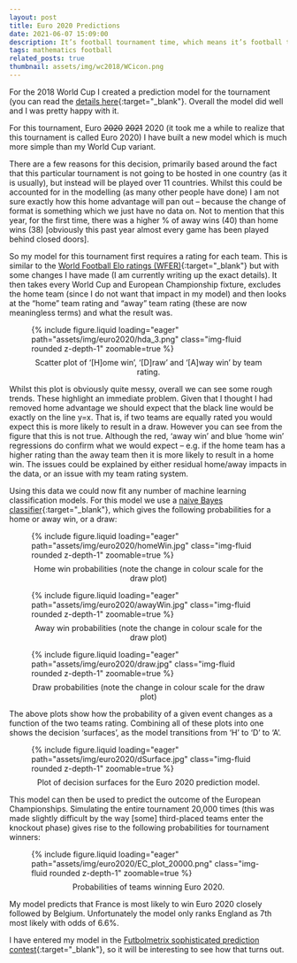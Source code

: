 ```yaml
---
layout: post
title: Euro 2020 Predictions
date: 2021-06-07 15:09:00
description: It’s football tournament time, which means it’s football tournament prediction time.
tags: mathematics football
related_posts: true
thumbnail: assets/img/wc2018/WCicon.png
---
```


For the 2018 World Cup I created a prediction model for the tournament (you can read the [details here](https://seanelvidge.github.io/blog/2018/World_Cup_2018_Predictions/){:target="\_blank"}. Overall the model did well and I was pretty happy with it.

For this tournament, Euro ~~2020~~ ~~2021~~ 2020 (it took me a while to realize that this tournament is called Euro 2020) I have built a new model which is much more simple than my World Cup variant.

There are a few reasons for this decision, primarily based around the fact that this particular tournament is not going to be hosted in one country (as it is usually), but instead will be played over 11 countries. Whilst this could be accounted for in the modelling (as many other people have done) I am not sure exactly how this home advantage will pan out – because the change of format is something which we just have no data on. Not to mention that this year, for the first time, there was a higher % of away wins (40) than home wins (38) [obviously this past year almost every game has been played behind closed doors].

So my model for this tournament first requires a rating for each team. This is similar to the [World Football Elo ratings (WFER)](https://www.eloratings.net/){:target="\_blank"} but with some changes I have made (I am currently writing up the exact details). It then takes every World Cup and European Championship fixture, excludes the home team (since I do not want that impact in my model) and then looks at the “home” team rating and “away” team rating (these are now meaningless terms) and what the result was.

<div class="row mt-3">
    <div class="col-sm mt-3 mt-md-0">
        <figure>
            {% include figure.liquid loading="eager" path="assets/img/euro2020/hda_3.png" class="img-fluid rounded z-depth-1" zoomable=true %}
            <figcaption style="text-align: center; margin-top: 8px;">Scatter plot of ‘[H]ome win’, ‘[D]raw’ and ‘[A]way win’ by team rating.</figcaption>
        </figure>
    </div>
</div>

Whilst this plot is obviously quite messy, overall we can see some rough trends. These highlight an immediate problem. Given that I thought I had removed home advantage we should expect that the black line would be exactly on the line y=x. That is, if two teams are equally rated you would expect this is more likely to result in a draw. However you can see from the figure that this is not true. Although the red, ‘away win’ and blue ‘home win’ regressions do confirm what we would expect – e.g. if the home team has a higher rating than the away team then it is more likely to result in a home win. The issues could be explained by either residual home/away impacts in the data, or an issue with my team rating system.

Using this data we could now fit any number of machine learning classification models. For this model we use a [naive Bayes classifier](https://en.wikipedia.org/wiki/Naive_Bayes_classifier){:target="\_blank"}, which gives the following probabilities for a home or away win, or a draw:

<div class="row mt-3">
    <div class="col-sm mt-3 mt-md-0">
    <figure>
        {% include figure.liquid loading="eager" path="assets/img/euro2020/homeWin.jpg" class="img-fluid rounded z-depth-1" zoomable=true %}
        <figcaption style="text-align: center; margin-top: 8px;">Home win probabilities (note the change in colour scale for the draw plot)</figcaption>
    </figure>
    </div>
    <div class="col-sm mt-3 mt-md-0">
    <figure>
        {% include figure.liquid loading="eager" path="assets/img/euro2020/awayWin.jpg" class="img-fluid rounded z-depth-1" zoomable=true %}
        <figcaption style="text-align: center; margin-top: 8px;">Away win probabilities (note the change in colour scale for the draw plot)</figcaption>
    </figure>
    </div>
	<div class="col-sm mt-3 mt-md-0">
    <figure>
        {% include figure.liquid loading="eager" path="assets/img/euro2020/draw.jpg" class="img-fluid rounded z-depth-1" zoomable=true %}
        <figcaption style="text-align: center; margin-top: 8px;">Draw probabilities (note the change in colour scale for the draw plot)</figcaption>
    </figure>
    </div>
</div>

The above plots show how the probability of a given event changes as a function of the two teams rating. Combining all of these plots into one shows the decision ‘surfaces’, as the model transitions from ‘H’ to ‘D’ to ‘A’.

<div class="row mt-3">
    <div class="col-sm mt-3 mt-md-0">
        <figure>
            {% include figure.liquid loading="eager" path="assets/img/euro2020/dSurface.jpg" class="img-fluid rounded z-depth-1" zoomable=true %}
            <figcaption style="text-align: center; margin-top: 8px;">Plot of decision surfaces for the Euro 2020 prediction model.</figcaption>
        </figure>
    </div>
</div>

This model can then be used to predict the outcome of the European Championships. Simulating the entire tournament 20,000 times (this was made slightly difficult by the way [some] third-placed teams enter the knockout phase) gives rise to the following probabilities for tournament winners:

<div class="row mt-3">
    <div class="col-sm mt-3 mt-md-0">
        <figure>
            {% include figure.liquid loading="eager" path="assets/img/euro2020/EC_plot_20000.png" class="img-fluid rounded z-depth-1" zoomable=true %}
            <figcaption style="text-align: center; margin-top: 8px;">Probabilities of teams winning Euro 2020.</figcaption>
        </figure>
    </div>
</div>

My model predicts that France is most likely to win Euro 2020 closely followed by Belgium. Unfortunately the model only ranks England as 7th most likely with odds of 6.6%.

I have entered my model in the [Futbolmetrix sophisticated prediction contest](https://futbolmetrix.wordpress.com/2021/06/03/euro-2020-sophisticated-prediction-contest/){:target="\_blank"}, so it will be interesting to see how that turns out.
